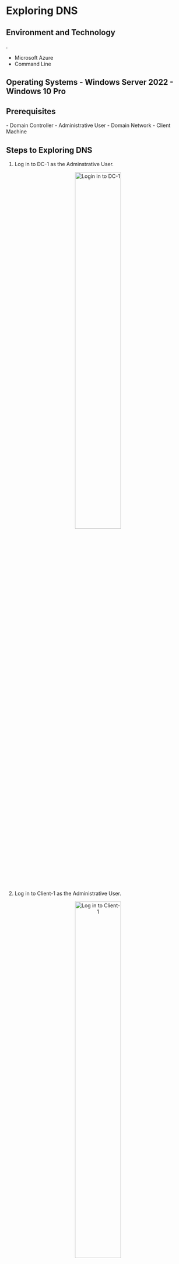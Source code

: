 <h1> Exploring DNS </h1>
<h2> Environment and Technology </h2>. 

- Microsoft Azure
- Command Line

<h2> Operating Systems
- Windows Server 2022
- Windows 10 Pro 

<h2> Prerequisites </h2>
- Domain Controller
- Administrative User
- Domain Network
- Client Machine

<h2> Steps to Exploring DNS </h2>

1. Log in to DC-1 as the Adminstrative User.   

<p align="center">
<img src="https://i.imgur.com/LgmvAIs.png" height="50%" width="50%" alt="Login in to DC-1"/>
</p>

2. Log in to Client-1 as the Administrative User. 

<p align="center">
<img src="https://i.imgur.com/utCOYwx.png" height="50%" width="50%" alt="Log in to Client-1"/>

3. Within Client-1, ping the mainframe. Observe the ping failure. 
<p align="center">
<img src="https://i.imgur.com/4dICE57.png" height="50%" width="50%" alt="Ping mainframe failure."/>   

4. Within Client-1, open the command line ad enter the command "nslookup". Observe the lookup failure.  
<p align="center"> 
<img src="https://i.imgur.com/YjABOvk.png" height="50%" width="50%" alt="Lookup failure"/>

5. Within DC-1, create a DNS A-record for mainframe and have it point to DC-1's private IP address.  
<p align="center">
<img src="https://i.imgur.com/BS8mWb2.png" height="50%" width="50%" alt="Adding mainframe A-record"/>

6. Within Client-1, ping mainfram again. Observe that the successful ping.
<p align="center">
<img src="https://i.imgur.com/sE3dWZh.png" height="50%" width="50%" alt="Ping mainframe success"/>

7. Within DC-1, change mainframe's record address to 8.8.8.8.  
<p align="center">
<img src="https://i.imgur.com/YspOTmw.png" height="50%" width="50%" alt="Changing mainframe A-record"/>. 

8. Within Client-1, ping mainframe again. Observe the success ping, but at the previous IP adress for mainframe. 
<p align="center">
<img src="https://i.imgur.com/GFBA1ok.png" height="50%" width="50%" alt="Unexpected ping mainframe success"/>.  

9. within Client-1, observe the local DNS cache using "ipconfig /displaydns". Observe the A-record with the previous mainframe IP address. 
<p align="center">
<img src="https://i.imgur.com/F7DM5BI.png" height="50%" width="50%" alt="Display DNS results show previous mainframe IP Address"/>

10. Within Client-1, run the command line as an Administrator. Flush the DNS cache using the command "ipconfig /flushdns".
<p align="center">
<img src="https://i.imgur.com/WZYRuZB.png" height="50%" width="50%" alt="Flushing the DNS cahce"/>

11. Attempt to ping the mainframe again. Observe the A-record is updated to the new IP Address. 
<p align="center">
<img src="https://i.imgur.com/QmgpMVM.png" height="50%" width="50%" alt="Observe the updated A-record"/>

12. Within DC-1, create a CNAME record that points any host "search" to google.com. 
<p align="center">
<img src="https://i.imgur.com/xyTXfOS.png" height="50%" width="50%" alt="Creating a new CNAME record"/>

13. Within Client-1, ping search and observe the results of the CNAME record.  
<p align="center">
<img src="https://i.imgur.com/PMO2vq5.png" height="50%" width="50%" alt="Observe the results of the new CNAME record"/>

14. Within Client-1, use the command "ipconfig /displaydns". Observe the result of the CNAME search. 
<p align="center">
<img src="https://i.imgur.com/ZxrtGRC.png" height="50%" width="50%" alt="Displaydns results"/>






